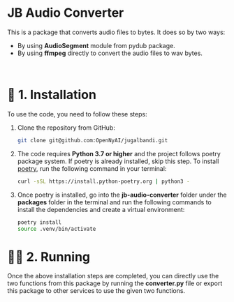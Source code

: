 # JB Audio Converter

This is a package that converts audio files to bytes. It does so by two ways:

- By using **AudioSegment** module from pydub package.
- By using **ffmpeg** directly to convert the audio files to wav bytes.

<br>

# 🔧 1. Installation

To use the code, you need to follow these steps:

1. Clone the repository from GitHub:

   ```bash
   git clone git@github.com:OpenNyAI/jugalbandi.git
   ```

2. The code requires **Python 3.7 or higher** and the project follows poetry package system. If poetry is already installed, skip this step. To install [poetry](https://python-poetry.org/docs/), run the following command in your terminal:

   ```bash
   curl -sSL https://install.python-poetry.org | python3 -
   ```

3. Once poetry is installed, go into the **jb-audio-converter** folder under the **packages** folder in the terminal and run the following commands to install the dependencies and create a virtual environment:

   ```bash
   poetry install
   source .venv/bin/activate
   ```

# 🏃🏻 2. Running

Once the above installation steps are completed, you can directly use the two functions from this package by running the **converter.py** file or export this package to other services to use the given two functions.
